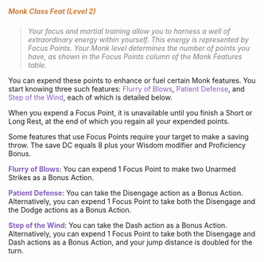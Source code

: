 ##### *<span style="color:rgb(203, 123, 55)">Monk Class Feat (Level 2)</span>*

> *<span style="color:rgb(125, 125, 125)">Your focus and martial training allow you to harness a well of extraordinary energy within yourself. This energy is represented by Focus Points. Your Monk level determines the number of points you have, as shown in the Focus Points column of the Monk Features table.</span>*

You can expend these points to enhance or fuel certain Monk features. You start knowing three such features: <span style="color:rgb(134, 93, 187)">Flurry of Blows</span>, <span style="color:rgb(134, 93, 187)">Patient Defense</span>, and <span style="color:rgb(134, 93, 187)">Step of the Wind</span>, each of which is detailed below.

When you expend a Focus Point, it is unavailable until you finish a Short or Long Rest, at the end of which you regain all your expended points.

Some features that use Focus Points require your target to make a saving throw. The save DC equals 8 plus your Wisdom modifier and Proficiency Bonus.

**<span style="color:rgb(134, 93, 187)">Flurry of Blows</span>**: You can expend 1 Focus Point to make two Unarmed Strikes as a Bonus Action.

**<span style="color:rgb(134, 93, 187)">Patient Defense</span>**: You can take the Disengage action as a Bonus Action. Alternatively, you can expend 1 Focus Point to take both the Disengage and the Dodge actions as a Bonus Action.

**<span style="color:rgb(134, 93, 187)">Step of the Wind</span>**: You can take the Dash action as a Bonus Action. Alternatively, you can expend 1 Focus Point to take both the Disengage and Dash actions as a Bonus Action, and your jump distance is doubled for the turn.